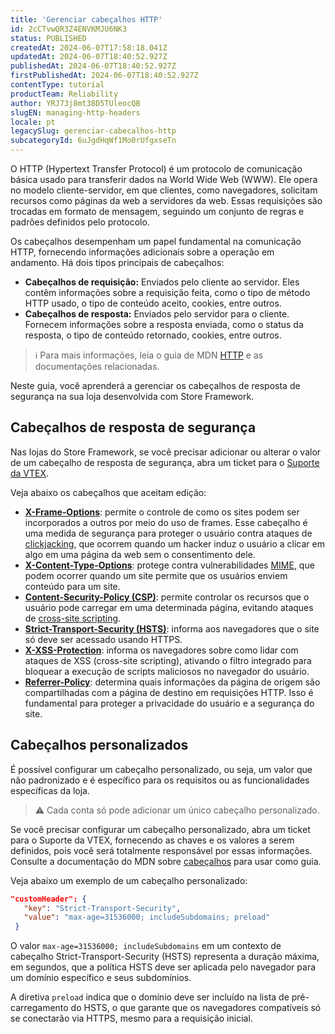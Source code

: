 ```yaml
---
title: 'Gerenciar cabeçalhos HTTP'
id: 2cCTvwQR3Z4ENVKMJU6NK3
status: PUBLISHED
createdAt: 2024-06-07T17:58:18.041Z
updatedAt: 2024-06-07T18:40:52.927Z
publishedAt: 2024-06-07T18:40:52.927Z
firstPublishedAt: 2024-06-07T18:40:52.927Z
contentType: tutorial
productTeam: Reliability
author: YRJ73j8mt38D5TUleocQB
slugEN: managing-http-headers
locale: pt
legacySlug: gerenciar-cabecalhos-http
subcategoryId: 6uJgdHqWf1Mo0rUfgxseTn
---
```


O HTTP (Hypertext Transfer Protocol) é um protocolo de comunicação básica usado para transferir dados na World Wide Web (WWW). Ele opera no modelo cliente-servidor, em que clientes, como navegadores, solicitam recursos como páginas da web a servidores da web. Essas requisições são trocadas em formato de mensagem, seguindo um conjunto de regras e padrões definidos pelo protocolo.

Os cabeçalhos desempenham um papel fundamental na comunicação HTTP, fornecendo informações adicionais sobre a operação em andamento. Há dois tipos principais de cabeçalhos:

- **Cabeçalhos de requisição:** Enviados pelo cliente ao servidor. Eles contêm informações sobre a requisição feita, como o tipo de método HTTP usado, o tipo de conteúdo aceito, cookies, entre outros.
- **Cabeçalhos de resposta:** Enviados pelo servidor para o cliente. Fornecem informações sobre a resposta enviada, como o status da resposta, o tipo de conteúdo retornado, cookies, entre outros.

>ℹ️ Para mais informações, leia o guia de MDN [HTTP](https://developer.mozilla.org/en-US/docs/Web/HTTP) e as documentações relacionadas.

Neste guia, você aprenderá a gerenciar os cabeçalhos de resposta de segurança na sua loja desenvolvida com Store Framework.

## Cabeçalhos de resposta de segurança

Nas lojas do Store Framework, se você precisar adicionar ou alterar o valor de um cabeçalho de resposta de segurança, abra um ticket para o [Suporte da VTEX](https://help.vtex.com/pt/support).

Veja abaixo os cabeçalhos que aceitam edição:

- [**X-Frame-Options**](https://developer.mozilla.org/en-US/docs/Web/HTTP/Headers/X-Frame-Options): permite o controle de como os sites podem ser incorporados a outros por meio do uso de frames. Esse cabeçalho é uma medida de segurança para proteger o usuário contra ataques de [clickjacking](https://developer.mozilla.org/en-US/docs/Web/Security/Types_of_attacks#click-jacking), que ocorrem quando um hacker induz o usuário a clicar em algo em uma página da web sem o consentimento dele.
- [**X-Content-Type-Options**](https://developer.mozilla.org/en-US/docs/Web/HTTP/Headers/X-Content-Type-Options): protege contra vulnerabilidades [MIME](https://developer.mozilla.org/en-US/docs/Web/HTTP/Basics_of_HTTP/MIME_types), que podem ocorrer quando um site permite que os usuários enviem conteúdo para um site.
- [**Content-Security-Policy (CSP)**](https://developer.mozilla.org/en-US/docs/Web/HTTP/Headers/Content-Security-Policy): permite controlar os recursos que o usuário pode carregar em uma determinada página, evitando ataques de [cross-site scripting](https://developer.mozilla.org/en-US/docs/Glossary/Cross-site_scripting).
- [**Strict-Transport-Security (HSTS)**](https://developer.mozilla.org/en-US/docs/Web/HTTP/Headers/Strict-Transport-Security): informa aos navegadores que o site só deve ser acessado usando HTTPS.
- [**X-XSS-Protection**](https://developer.mozilla.org/en-US/docs/Web/HTTP/Headers/X-XSS-Protection): informa os navegadores sobre como lidar com ataques de XSS (cross-site scripting), ativando o filtro integrado para bloquear a execução de scripts maliciosos no navegador do usuário.
- [**Referrer-Policy**](https://developer.mozilla.org/en-US/docs/Web/HTTP/Headers/Referrer-Policy): determina quais informações da página de origem são compartilhadas com a página de destino em requisições HTTP. Isso é fundamental para proteger a privacidade do usuário e a segurança do site.

## Cabeçalhos personalizados

É possível configurar um cabeçalho personalizado, ou seja, um valor que não padronizado e é específico para os requisitos ou as funcionalidades específicas da loja.

>⚠️ Cada conta só pode adicionar um único cabeçalho personalizado.

Se você precisar configurar um cabeçalho personalizado, abra um ticket para o Suporte da VTEX, fornecendo as chaves e os valores a serem definidos, pois você será totalmente responsável por essas informações. Consulte a documentação do MDN sobre [cabeçalhos](https://developer.mozilla.org/en-US/docs/Web/HTTP/Headers) para usar como guia.

Veja abaixo um exemplo de um cabeçalho personalizado:

```json
"customHeader": {
   "key": "Strict-Transport-Security",
   "value": "max-age=31536000; includeSubdomains; preload"
 }
```

O valor `max-age=31536000; includeSubdomains` em um contexto de cabeçalho Strict-Transport-Security (HSTS) representa a duração máxima, em segundos, que a política HSTS deve ser aplicada pelo navegador para um domínio específico e seus subdomínios.

A diretiva `preload` indica que o domínio deve ser incluído na lista de pré-carregamento do HSTS, o que garante que os navegadores compatíveis só se conectarão via HTTPS, mesmo para a requisição inicial.
